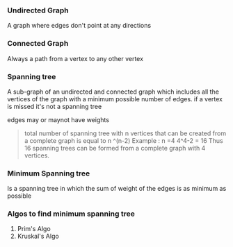 ### Undirected Graph
A graph where edges don't point at any directions

### Connected Graph
Always a path from a vertex to any other vertex

### Spanning tree
A sub-graph of an undirected and connected graph which includes all the vertices of the graph with a minimum possible number of edges. if a vertex is missed it's not a spanning tree

edges may or maynot have weights

> total number of spanning tree with n vertices that can be created from a complete graph is equal to n ^(n-2)
> Example : n =4 
> 4^4-2 = 16 
> Thus 16 spanning trees can be formed from a complete graph with 4 vertices.


### Minimum Spanning tree 
Is a spanning tree in which the sum of weight of the edges is as minimum as possible


### Algos to find minimum spanning tree
1. Prim's Algo
2. Kruskal's Algo


